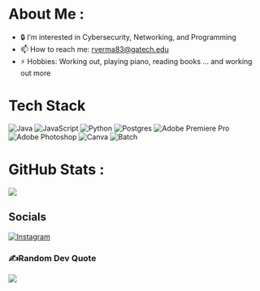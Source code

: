 # About Me :
- 🔒 I’m interested in Cybersecurity, Networking, and Programming
- 📫 How to reach me: rverma83@gatech.edu
- ⚡ Hobbies: Working out, playing piano, reading books ... and working out more

# Tech Stack
![Java](https://img.shields.io/badge/java-%23ED8B00.svg?style=for-the-badge&logo=java&logoColor=white) ![JavaScript](https://img.shields.io/badge/javascript-%23323330.svg?style=for-the-badge&logo=javascript&logoColor=%23F7DF1E) ![Python](https://img.shields.io/badge/python-3670A0?style=for-the-badge&logo=python&logoColor=ffdd54) ![Postgres](https://img.shields.io/badge/postgres-%23316192.svg?style=for-the-badge&logo=postgresql&logoColor=white) ![Adobe Premiere Pro](https://img.shields.io/badge/Adobe%20Premiere%20Pro-9999FF.svg?style=for-the-badge&logo=Adobe%20Premiere%20Pro&logoColor=white) ![Adobe Photoshop](https://img.shields.io/badge/adobephotoshop-%2331A8FF.svg?style=for-the-badge&logo=adobephotoshop&logoColor=white) ![Canva](https://img.shields.io/badge/Canva-%2300C4CC.svg?style=for-the-badge&logo=Canva&logoColor=white)
![Batch](https://img.shields.io/badge/Batch-F9DC3e?style=for-the-badge&logo=babel&logoColor=black)

# GitHub Stats :
![](https://github-readme-stats.vercel.app/api/top-langs/?username=rits12&theme=dark&hide_border=false&include_all_commits=false&count_private=true&layout=compact)

## Socials
[![Instagram](https://img.shields.io/badge/Instagram-%23E4405F.svg?logo=Instagram&logoColor=white)](https://instagram.com/ritvikverma19)

### ✍️Random Dev Quote
![](https://quotes-github-readme.vercel.app/api?type=horizontal&theme=dark)
